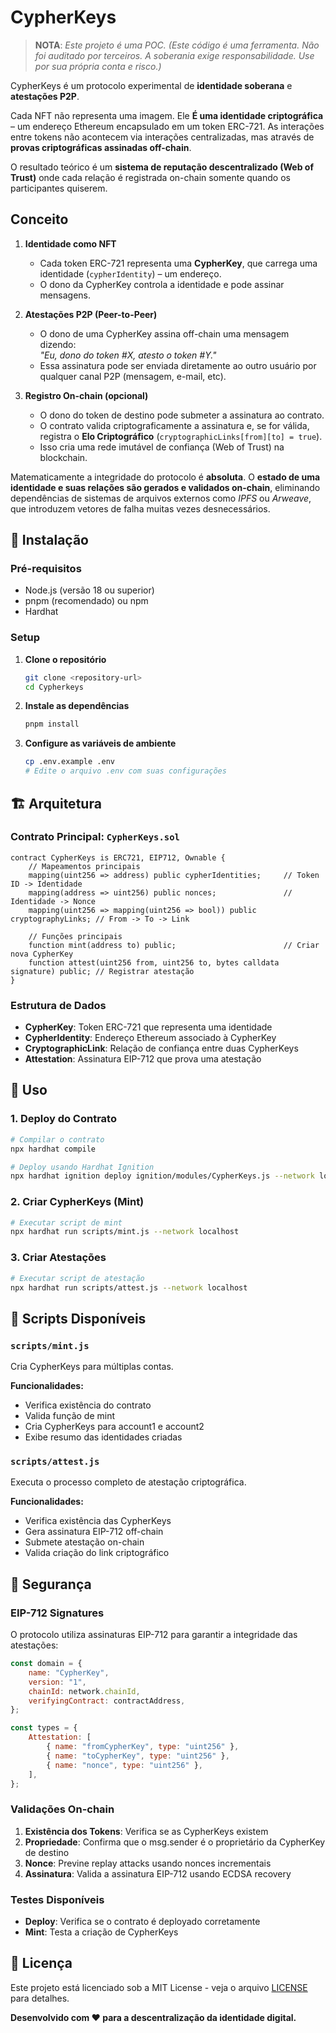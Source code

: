 # CypherKeys

> **NOTA**: *Este projeto é uma POC. (Este código é uma ferramenta. Não foi auditado por terceiros. A soberania exige responsabilidade. Use por sua própria conta e risco.)*

CypherKeys é um protocolo experimental de **identidade soberana** e **atestações P2P**.

Cada NFT não representa uma imagem. Ele **É uma identidade criptográfica** – um endereço Ethereum encapsulado em um token ERC-721. As interações entre tokens não acontecem via interações centralizadas, mas através de **provas criptográficas assinadas off-chain**.

O resultado teórico é um **sistema de reputação descentralizado (Web of Trust)** onde cada relação é registrada on-chain somente quando os participantes quiserem.

## Conceito

1. **Identidade como NFT**  
   - Cada token ERC-721 representa uma **CypherKey**, que carrega uma identidade (`cypherIdentity`) – um endereço.  
   - O dono da CypherKey controla a identidade e pode assinar mensagens.

2. **Atestações P2P (Peer-to-Peer)**  
   - O dono de uma CypherKey assina off-chain uma mensagem dizendo:  
     *"Eu, dono do token #X, atesto o token #Y."*  
   - Essa assinatura pode ser enviada diretamente ao outro usuário por qualquer canal P2P (mensagem, e-mail, etc).

3. **Registro On-chain (opcional)**  
   - O dono do token de destino pode submeter a assinatura ao contrato.  
   - O contrato valida criptograficamente a assinatura e, se for válida, registra o **Elo Criptográfico** (`cryptographicLinks[from][to] = true`).  
   - Isso cria uma rede imutável de confiança (Web of Trust) na blockchain.

Matematicamente a integridade do protocolo é **absoluta**. O **estado de uma identidade e suas relações são gerados e validados on-chain**, eliminando dependências de sistemas de arquivos externos como *IPFS* ou *Arweave*, que introduzem vetores de falha muitas vezes desnecessários.

## 🚀 Instalação

### Pré-requisitos

- Node.js (versão 18 ou superior)
- pnpm (recomendado) ou npm
- Hardhat

### Setup

1. **Clone o repositório**
   ```bash
   git clone <repository-url>
   cd Cypherkeys
   ```

2. **Instale as dependências**
   ```bash
   pnpm install
   ```

3. **Configure as variáveis de ambiente**
   ```bash
   cp .env.example .env
   # Edite o arquivo .env com suas configurações
   ```

## 🏗️ Arquitetura

### Contrato Principal: `CypherKeys.sol`

```solidity
contract CypherKeys is ERC721, EIP712, Ownable {
    // Mapeamentos principais
    mapping(uint256 => address) public cypherIdentities;     // Token ID -> Identidade
    mapping(address => uint256) public nonces;               // Identidade -> Nonce
    mapping(uint256 => mapping(uint256 => bool)) public cryptographyLinks; // From -> To -> Link
    
    // Funções principais
    function mint(address to) public;                        // Criar nova CypherKey
    function attest(uint256 from, uint256 to, bytes calldata signature) public; // Registrar atestação
}
```

### Estrutura de Dados

- **CypherKey**: Token ERC-721 que representa uma identidade
- **CypherIdentity**: Endereço Ethereum associado à CypherKey
- **CryptographicLink**: Relação de confiança entre duas CypherKeys
- **Attestation**: Assinatura EIP-712 que prova uma atestação

## 📖 Uso

### 1. Deploy do Contrato

```bash
# Compilar o contrato
npx hardhat compile

# Deploy usando Hardhat Ignition
npx hardhat ignition deploy ignition/modules/CypherKeys.js --network localhost
```

### 2. Criar CypherKeys (Mint)

```bash
# Executar script de mint
npx hardhat run scripts/mint.js --network localhost
```

### 3. Criar Atestações

```bash
# Executar script de atestação
npx hardhat run scripts/attest.js --network localhost
```

## 🔧 Scripts Disponíveis

### `scripts/mint.js`
Cria CypherKeys para múltiplas contas.

**Funcionalidades:**
- Verifica existência do contrato
- Valida função de mint
- Cria CypherKeys para account1 e account2
- Exibe resumo das identidades criadas

### `scripts/attest.js`
Executa o processo completo de atestação criptográfica.

**Funcionalidades:**
- Verifica existência das CypherKeys
- Gera assinatura EIP-712 off-chain
- Submete atestação on-chain
- Valida criação do link criptográfico

## 🔐 Segurança

### EIP-712 Signatures

O protocolo utiliza assinaturas EIP-712 para garantir a integridade das atestações:

```javascript
const domain = {
    name: "CypherKey",
    version: "1",
    chainId: network.chainId,
    verifyingContract: contractAddress,
};

const types = {
    Attestation: [
        { name: "fromCypherKey", type: "uint256" },
        { name: "toCypherKey", type: "uint256" },
        { name: "nonce", type: "uint256" },
    ],
};
```

### Validações On-chain

1. **Existência dos Tokens**: Verifica se as CypherKeys existem
2. **Propriedade**: Confirma que o msg.sender é o proprietário da CypherKey de destino
3. **Nonce**: Previne replay attacks usando nonces incrementais
4. **Assinatura**: Valida a assinatura EIP-712 usando ECDSA recovery

### Testes Disponíveis

- **Deploy**: Verifica se o contrato é deployado corretamente
- **Mint**: Testa a criação de CypherKeys

## 📄 Licença

Este projeto está licenciado sob a MIT License - veja o arquivo [LICENSE](LICENSE) para detalhes.

**Desenvolvido com ❤️ para a descentralização da identidade digital.**